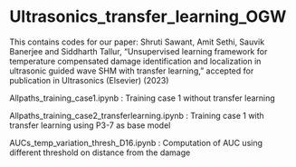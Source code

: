 # Ultrasonics_transfer_learning_OGW
This contains codes for our paper:
Shruti Sawant, Amit Sethi, Sauvik Banerjee and Siddharth Tallur, “Unsupervised learning framework for temperature compensated damage identification and localization in ultrasonic guided wave SHM with transfer learning,” accepted for publication in Ultrasonics (Elsevier) (2023)

Allpaths_training_case1.ipynb : Training case 1 without transfer learning

Allpaths_training_case2_transferlearning.ipynb :  Training case 1 with transfer learning using P3-7 as base model

AUCs_temp_variation_thresh_D16.ipynb : Computation of AUC using different threshold on distance from the damage
